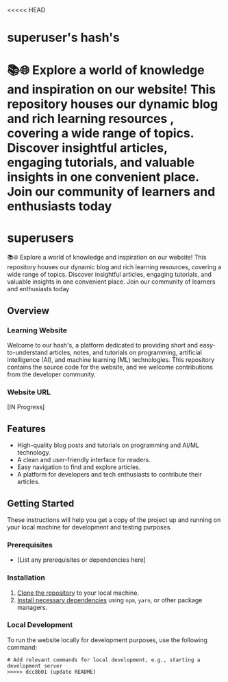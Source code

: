 <<<<< HEAD
# superuser's hash's
📚🌐 Explore a world of knowledge and inspiration on our website! This repository houses our dynamic blog and rich learning resources , covering a wide range of topics. Discover insightful articles, engaging tutorials, and valuable insights in one convenient place. Join our community of learners and enthusiasts today
=======
# superusers

📚🌐 Explore a world of knowledge and inspiration on our website! This repository houses our dynamic blog and rich learning resources, covering a wide range of topics. Discover insightful articles, engaging tutorials, and valuable insights in one convenient place. Join our community of learners and enthusiasts today

## Overview

### Learning Website
Welcome to our  hash's, a platform dedicated to providing short and easy-to-understand articles, notes, and tutorials on programming, artificial intelligence (AI), and machine learning (ML) technologies. This repository contains the source code for the website, and we welcome contributions from the developer community.

### Website URL
[IN Progress]

## Features

- High-quality blog posts and tutorials on programming and AI/ML technology.
- A clean and user-friendly interface for readers.
- Easy navigation to find and explore articles.
- A platform for developers and tech enthusiasts to contribute their articles.

## Getting Started

These instructions will help you get a copy of the project up and running on your local machine for development and testing purposes.

### Prerequisites

- [List any prerequisites or dependencies here]

### Installation

1. [Clone the repository](#) to your local machine.
2. [Install necessary dependencies](#) using `npm`, `yarn`, or other package managers.

### Local Development

To run the website locally for development purposes, use the following command:

```shell
# Add relevant commands for local development, e.g., starting a development server
>>>>> dcc8b01 (update README)
